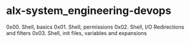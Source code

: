 # alx-system_engineering-devops
0x00. Shell, basics
0x01. Shell, permissions
0x02. Shell, I/O Redirections and filters
0x03. Shell, init files, variables and expansions
